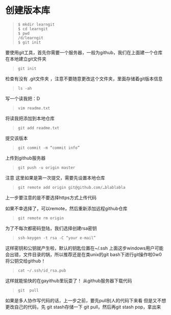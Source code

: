 # 创建版本库
> ``` git bash
> $ mkdir learngit
> $ cd learngit
> $ pwd
> /d/learngit
> $ git init 
> ```

要使用git工具，首先你需要一个服务器，一般为github，我们在上面建一个仓库
在本地建立git文件夹
> ```shell
> git init 
> ```
检查有没有 .git文件夹 ，注意不要随意更改这个文件夹，里面存储着git版本信息
> ```shell
> ls -ah 
> ```
写一个读我把：D
> ```shell
> vim readme.txt
> ```
将读我把添加到本地仓库
> ```shell
> git add readme.txt
> ```
提交该版本
> ```shell
> git commit -m “commit info”
> ```
上传到github服务器
> ```shell
> git push -u origin master   
> ```
注意 这里如果是第一次提交，需要先设置本地仓库
> ```shell
> git remote add origin git@github.com/…blablabla
> ```
上一步要注意的是不要选择https方式上传代码

如果不幸选择了，可以remote，然后重新添加远程github仓库
> ```shell
> git remote rm origin            
> ```
为了不每次都密码登陆，我们选择创建rsa密钥
> ```shell
> ssh-keygen -t rsa -C “your e-mail”
> ```
这样密钥和公钥就产生啦，默认的钥匙位置在~/.ssh
上面这步windows用户可能会出错，文件目录的锅，所以推荐还是在类unix的git bash下进行git操作啦0w0
将公钥交给github！
> ```shell
> cat ~/.ssh/id_rsa.pub  
> ```
这样就能愉快的在gayithub里玩耍了！
从github服务器下载代码
> ```shell
> git  pull                                             
> ```
如果是多人协作写代码的话，上一步之前，要先pull别人的代码下来看
但是又不想更改自己的代码，先 git stash存储一下
git pull，然后再git stash pop，拿出来

